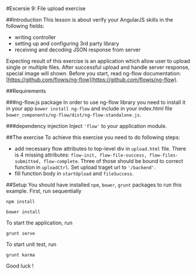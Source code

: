 #Excersie 9: File upload exercise

##Introduction
This lesson is about verify your AngularJS skills in the following fields:

* writing controller
* setting up and configuring 3rd party library
* receiving and decoding JSON response from server

Expecting result of this exercise is an application which allow user to upload single or multiple files. After successful upload and handle server response, special image will shown.
Before you start, read ng-flow documentation: [https://github.com/flowjs/ng-flow](https://github.com/flowjs/ng-flow). 

##Requirements

###ng-flow.js package
In order to use ng-flow library you need to install it in your app ```bower install ng-flow``` and 
include in your index.html file ```bower_components/ng-flow/dist/ng-flow-standalone.js```.

###dependency injection
Inject ```'flow'``` to your application module.

##The exercise
To achieve this exercise you need to do following steps:

* add necessary flow attributes to top-level div in ```upload.html``` file. There is 4 missing attributes: ```flow-init, flow-file-success, flow-files-submitted, flow-complete```. Three of those should be bound to correct function in ```uploadCtrl```. Set upload traget url to ```'/backend'```. 
* fill function body in ```startUpload``` and ```fileSuccess```. 

##Setup
You should have installed `npm`, `bower`, `grunt`  packages to run this example. First, run sequentially

```
npm install
```

```
bower install
```

To start the application, run

```
grunt serve
```

To start unit test, run

```
grunt karma
```

Good luck !
